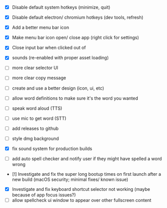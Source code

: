 - [x] Disable default system hotkeys (minimize, quit)
- [x] Disable default electron/ chromium hotkeys (dev tools, refresh)
- [x] Add a better menu bar icon
- [x] Make menu bar icon open/ close app (right click for settings)
- [x] Close input bar when clicked out of

- [x] sounds (re-enabled with proper asset loading)
- [ ] more clear selector UI
- [ ] more clear copy message

- [ ] create and use a better design (icon, ui, etc)
- [ ] allow word definitions to make sure it's the word you wanted
- [ ] speak word aloud (TTS)
- [ ] use mic to get word (STT)
- [ ] add releases to github
- [ ] style dmg background
- [x] fix sound system for production builds
- [ ] add auto spell checker and notify user if they might have spelled a word wrong
- [!] Investigate and fix the super long bootup times on first launch after a new build (macOS security; minimal fixes/ known issue)
- [x] Investigate and fix keyboard shortcut selector not working (maybe because of app focus issues?)
- [ ] allow spellcheck ui window to appear over other fullscreen content
